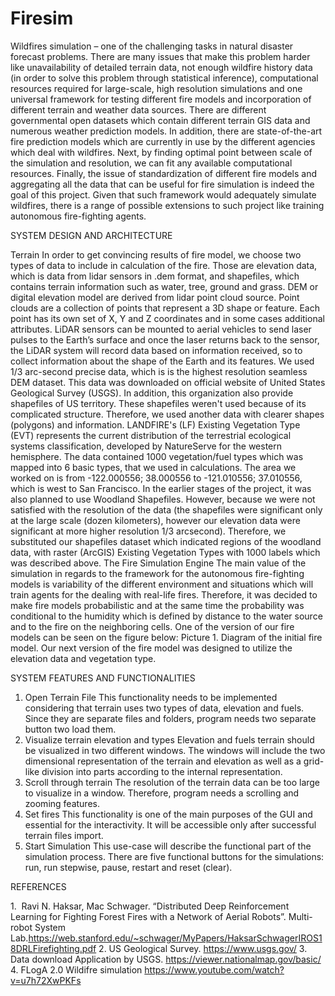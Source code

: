 # Firesim
Wildfires simulation – one of the challenging tasks in natural disaster forecast problems. There are many issues that make this problem harder like unavailability of detailed terrain data, not enough wildfire history data (in order to solve this problem through statistical inference), computational resources required for large-scale, high resolution simulations and one universal framework for testing different fire models and incorporation of different terrain and weather data sources. 
There are different governmental open datasets which contain different terrain GIS data and numerous weather prediction models. In addition, there are state-of-the-art fire prediction models which are currently in use by the different agencies which deal with wildfires. Next, by finding optimal point between scale of the simulation and resolution, we can fit any available computational resources. Finally, the issue of standardization of different fire models and aggregating all the data that can be useful for fire simulation is indeed the goal of this project. 
	Given that such framework would adequately simulate wildfires, there is a range of possible extensions to such project like training autonomous fire-fighting agents. 
  
  
SYSTEM DESIGN AND ARCHITECTURE

Terrain
In order to get convincing results of fire model, we choose two types of data to include in calculation of the fire. Those are elevation data, which is data from lidar sensors in .dem format, and shapefiles, which contains terrain information such as water, tree, ground and grass.
	DEM or digital elevation model are derived from lidar point cloud source. Point clouds are a collection of points that represent a 3D shape or feature. Each point has its own set of X, Y and Z coordinates and in some cases additional attributes. LiDAR sensors can be mounted to aerial vehicles to send laser pulses to the Earth’s surface and once the laser returns back to the sensor, the LiDAR system will record data based on information received, so to collect information about the shape of the Earth and its features. We used 1/3 arc-second precise data, which is is the highest resolution seamless DEM dataset. This data was downloaded on official website of United States Geological Survey (USGS).
In addition, this organization also provide shapefiles of US territory. These shapefiles weren't used because of its complicated structure. Therefore, we used another data with clearer shapes (polygons) and information. LANDFIRE's (LF) Existing Vegetation Type (EVT) represents the current distribution of the terrestrial ecological systems classification, developed by NatureServe for the western hemisphere. The data contained 1000 vegetation/fuel types which was mapped into 6 basic types, that we used in calculations.
The area we worked on is from -122.000556; 38.000556 to -121.010556; 37.010556, which is west to San Francisco.
In the earlier stages of the project, it was also planned to use Woodland Shapefiles. However, because we were not satisfied with the resolution of the data (the shapefiles were significant only at the large scale (dozen kilometers), however our elevation data were significant at more higher resolution 1/3 arcsecond). Therefore, we substituted our shapefiles dataset which indicated regions of the woodland data, with raster (ArcGIS) Existing Vegetation Types with 1000 labels which was described above. 
The Fire Simulation Engine
 	The main value of the simulation in regards to the framework for the autonomous fire-fighting models is variability of the different environment and situations which will train agents for the dealing with real-life fires. Therefore, it was decided to make fire models probabilistic and at the same time the probability was conditional to the humidity which is defined by distance to the water source and to the fire on the neighboring cells. 
            One of the version of our fire models can be seen on the figure below:
	Picture 1. Diagram of the initial fire model.
	Our next version of the fire model was designed to utilize the elevation data and vegetation type. 



SYSTEM FEATURES AND FUNCTIONALITIES

1) Open Terrain File
	This functionality needs to be implemented considering that terrain uses two types of data, elevation and fuels. Since they are separate files and folders, program needs two separate button two load them.
2) Visualize terrain elevation and types
	Elevation and fuels terrain should be visualized in two different windows. The windows will include the two dimensional representation of the terrain and elevation as well as a grid-like division into parts according to the internal representation.
3) Scroll through terrain
	The resolution of the terrain data can be too large to visualize in a window. Therefore, program needs a scrolling and zooming features.
4) Set fires
	This functionality is one of the main purposes of the GUI and essential for the interactivity. It will be accessible only after successful terrain files import.
5) Start Simulation
	This use-case will describe the functional part of the simulation process. There are five functional buttons for the simulations: run, run stepwise, pause, restart and reset (clear).
  
  
REFERENCES

1.  Ravi N. Haksar, Mac Schwager. “Distributed Deep Reinforcement Learning for Fighting Forest Fires with a Network of Aerial Robots”. Multi-robot System Lab.https://web.stanford.edu/~schwager/MyPapers/HaksarSchwagerIROS18DRLFirefighting.pdf
2. US Geological Survey. https://www.usgs.gov/
3. Data download Application by USGS. https://viewer.nationalmap.gov/basic/
4. FLogA 2.0 Wildifre simulation https://www.youtube.com/watch?v=u7h72XwPKFs

